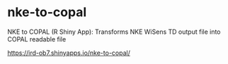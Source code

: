 # nke-to-copal
NKE to COPAL (R Shiny App): Transforms NKE WiSens TD output file into COPAL readable file

https://ird-ob7.shinyapps.io/nke-to-copal/
